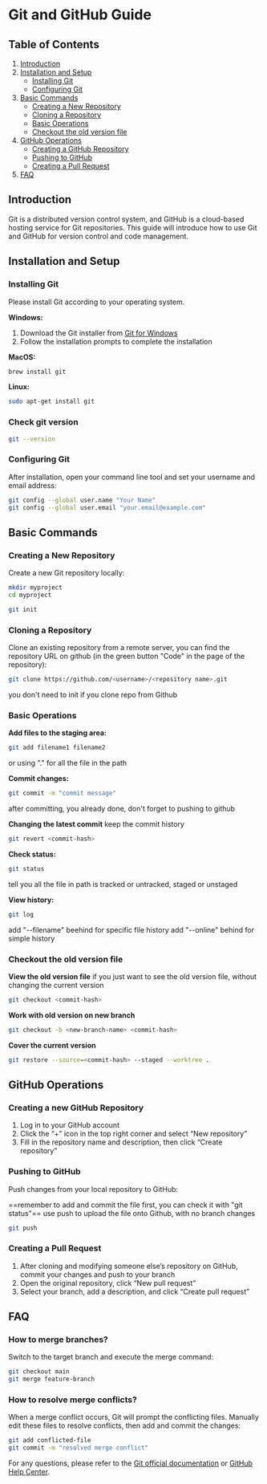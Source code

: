 
# Git and GitHub Guide

## Table of Contents
1. [Introduction](#introduction)
2. [Installation and Setup](#installation-and-setup)
   - [Installing Git](#installing-git)
   - [Configuring Git](#configuring-git)
3. [Basic Commands](#basic-commands)
   - [Creating a New Repository](#creating-a-new-repository)
   - [Cloning a Repository](#cloning-a-repository)
   - [Basic Operations](#basic-operations)
   - [Checkout the old version file](#checkout-the-old-version-file)
4. [GitHub Operations](#github-operations)
   - [Creating a GitHub Repository](#creating-a-github-repository)
   - [Pushing to GitHub](#pushing-to-github)
   - [Creating a Pull Request](#creating-a-pull-request)
5. [FAQ](#faq)

## Introduction
Git is a distributed version control system, and GitHub is a cloud-based hosting service for Git repositories. This guide will introduce how to use Git and GitHub for version control and code management.

## Installation and Setup

### Installing Git
Please install Git according to your operating system.

**Windows:**
1. Download the Git installer from [Git for Windows](https://gitforwindows.org/)
2. Follow the installation prompts to complete the installation

**MacOS:**
```bash
brew install git
```

**Linux:**
```bash
sudo apt-get install git
```

### Check git version
```bash
git --version
```

### Configuring Git
After installation, open your command line tool and set your username and email address:

```bash
git config --global user.name "Your Name"
git config --global user.email "your.email@example.com"
```

## Basic Commands

### Creating a New Repository
Create a new Git repository locally:

```bash
mkdir myproject
cd myproject

git init
```

### Cloning a Repository
Clone an existing repository from a remote server, you can find the repository URL on github (in the green button "Code" in the page of the repository):

```bash
git clone https://github.com/<username>/<repository name>.git
```
you don't need to init if you clone repo from Github

### Basic Operations
**Add files to the staging area:**

```bash
git add filename1 filename2
```
or using "." for all the file in the path

**Commit changes:**

```bash
git commit -m "commit message"
```
after committing, you already done, don't forget to pushing to github

**Changing the latest commit**
keep the commit history
```bash
git revert <commit-hash>
```

**Check status:**

```bash
git status
```
tell you all the file in path is tracked or untracked, staged or unstaged

**View history:**

```bash
git log
```
add "--filename" beehind for specific file history
add "--online" behind for simple history

### Checkout the old version file
**View the old version file**
if you just want to see the old version file, without changing the current version


```bash
git checkout <commit-hash>
```

**Work with old version on new branch**

```bash
git checkout -b <new-branch-name> <commit-hash>
```

**Cover the current version**

```bash
git restore --source=<commit-hash> --staged --worktree .
```

## GitHub Operations

### Creating a new GitHub Repository
1. Log in to your GitHub account
2. Click the “+” icon in the top right corner and select “New repository”
3. Fill in the repository name and description, then click “Create repository”

### Pushing to GitHub
Push changes from your local repository to GitHub:

==remember to add and commit the file first, you can check it with "git status"==
use push to upload the file onto Github, with no branch changes
```bash
git push
```

### Creating a Pull Request
1. After cloning and modifying someone else’s repository on GitHub, commit your changes and push to your branch
2. Open the original repository, click “New pull request”
3. Select your branch, add a description, and click “Create pull request”

## FAQ
### How to merge branches?
Switch to the target branch and execute the merge command:

```bash
git checkout main
git merge feature-branch
```

### How to resolve merge conflicts?
When a merge conflict occurs, Git will prompt the conflicting files. Manually edit these files to resolve conflicts, then add and commit the changes:

```bash
git add conflicted-file
git commit -m "resolved merge conflict"
```

For any questions, please refer to the [Git official documentation](https://git-scm.com/doc) or [GitHub Help Center](https://help.github.com).

